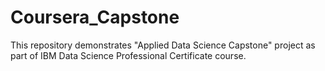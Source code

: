 # Coursera_Capstone
This repository demonstrates "Applied Data Science Capstone" project as part of IBM Data Science Professional Certificate course.
